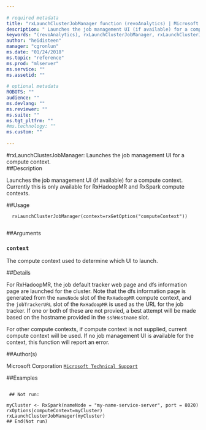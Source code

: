 ```yaml
--- 
 
# required metadata 
title: "rxLaunchClusterJobManager function (revoAnalytics) | Microsoft Docs" 
description: " Launches the job management UI (if available) for a compute context. Currently this is only available for RxHadoopMR and RxSpark compute contexts. " 
keywords: "(revoAnalytics), rxLaunchClusterJobManager, rxLaunchClusterJobManager,character-method, rxLaunchClusterJobManager,RxHadoopMR-method, IO" 
author: "heidisteen" 
manager: "cgronlun" 
ms.date: "01/24/2018" 
ms.topic: "reference" 
ms.prod: "mlserver" 
ms.service: "" 
ms.assetid: "" 
 
# optional metadata 
ROBOTS: "" 
audience: "" 
ms.devlang: "" 
ms.reviewer: "" 
ms.suite: "" 
ms.tgt_pltfrm: "" 
#ms.technology: "" 
ms.custom: "" 
 
--- 
```

 
 
 
 
 
 #rxLaunchClusterJobManager:  Launches the job management UI for a compute context.  
 ##Description
 
Launches the job management UI (if available) for a compute context. Currently this is only
available for RxHadoopMR and RxSpark compute contexts.
 
 
 
 ##Usage

```   
  rxLaunchClusterJobManager(context=rxGetOption("computeContext"))
 
```
 
 
 ##Arguments

   
  
 ### `context`
 The compute context used to determine which UI to launch. 
  
 
 
 
 ##Details
 
For RxHadoopMR, the job default tracker web page and dfs information page are launched for the cluster.  Note that
the dfs information page is generated from the `nameNode` slot of the `RxHadoopMR` compute context, 
and the `jobTrackerURL` slot of the `RxHadoopMR` is used as the URL for the job tracker.  If one or both of these
are not provied, a best attempt will be made based on the hostname provided in the `sshHostname` slot.

For other compute contexts, if compute context is not supplied, current compute context will be used.  If no job management 
UI is available for the context, this function will report an error.
 
 
 ##Author(s)
 
Microsoft Corporation [`Microsoft Technical Support`](https://go.microsoft.com/fwlink/?LinkID=698556&clcid=0x409)

 
 
 ##Examples

 ```
   
  ## Not run:
 
myCluster <- RxSpark(nameNode = "my-name-service-server", port = 8020)
rxOptions(computeContext=myCluster)
rxLaunchClusterJobManager(myCluster)
 ## End(Not run) 
  
 
```
 
 
